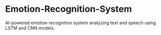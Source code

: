 # Emotion-Recognition-System
AI-powered emotion recognition system analyzing text and speech using LSTM and CNN models.
